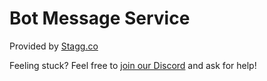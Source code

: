 # Bot Message Service

Provided by [Stagg.co](https://stagg.co)

Feeling stuck? Feel free to [join our Discord](https://stagg.co/discord/join) and ask for help!

